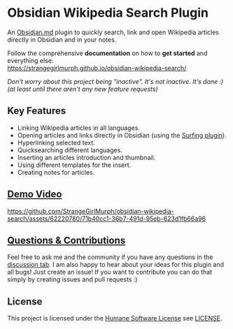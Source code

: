 # Obsidian Wikipedia Search Plugin

An [Obsidian.md](https://obsidian.md/) plugin to quickly search, link and open Wikipedia articles directly in Obsidian and in your notes.

Follow the comprehensive **documentation** on how to **get started** and everything else:  
https://strangegirlmurph.github.io/obsidian-wikipedia-search/

_Don't worry about this project being "inactive". It's not inactive. It's done :)  
(at least until there aren't any new feature requests)_

## Key Features

- Linking Wikipedia articles in all languages.
- Opening articles and links directly in Obsidian (using the [Surfing plugin](https://github.com/PKM-er/Obsidian-Surfing)).
- Hyperlinking selected text.
- Quicksearching different languages.
- Inserting an articles introduction and thumbnail.
- Using different templates for the insert.
- Creating notes for articles.

## [Demo Video](https://github.com/StrangeGirlMurph/obsidian-wikipedia-search/assets/62220780/71b40cc1-36b7-491d-95eb-623d1fb66a96)

<https://github.com/StrangeGirlMurph/obsidian-wikipedia-search/assets/62220780/71b40cc1-36b7-491d-95eb-623d1fb66a96>

## [Questions & Contributions](https://strangegirlmurph.github.io/obsidian-wikipedia-search/support/)

Feel free to ask me and the community if you have any questions in the [discussion tab](https://github.com/StrangeGirlMurph/obsidian-wikipedia-search/discussions). I am also happy to hear about your ideas for this plugin and all bugs! Just create an issue! If you want to contribute you can do that simply by creating issues and pull requests :)

## License

This project is licensed under the [Humane Software License](https://github.com/StrangeGirlMurph/The-Humane-Software-License) see [LICENSE](LICENSE).
